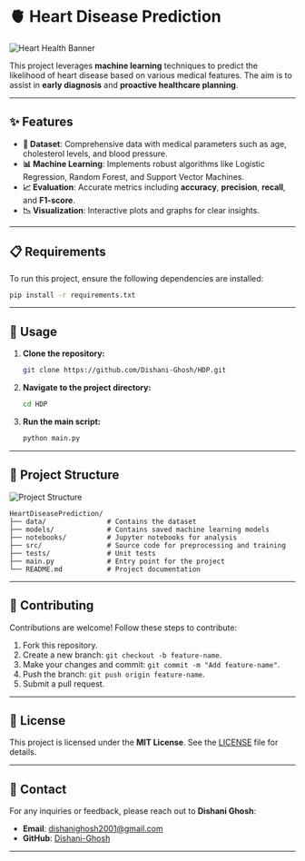 # 🫀 Heart Disease Prediction

![Heart Health Banner](https://via.placeholder.com/1000x300.png?text=Heart+Disease+Prediction+Project)

This project leverages **machine learning** techniques to predict the likelihood of heart disease based on various medical features. The aim is to assist in **early diagnosis** and **proactive healthcare planning**.

---

## ✨ Features

- **🔬 Dataset**: Comprehensive data with medical parameters such as age, cholesterol levels, and blood pressure.
- **📊 Machine Learning**: Implements robust algorithms like Logistic Regression, Random Forest, and Support Vector Machines.
- **📈 Evaluation**: Accurate metrics including **accuracy**, **precision**, **recall**, and **F1-score**.
- **📉 Visualization**: Interactive plots and graphs for clear insights.

---

## 📋 Requirements

To run this project, ensure the following dependencies are installed:

```bash
pip install -r requirements.txt
```

---

## 🚀 Usage

1. **Clone the repository:**
   ```bash
   git clone https://github.com/Dishani-Ghosh/HDP.git
   ```

2. **Navigate to the project directory:**
   ```bash
   cd HDP
   ```

3. **Run the main script:**
   ```bash
   python main.py
   ```

---

## 📂 Project Structure

![Project Structure](https://via.placeholder.com/600x400.png?text=Project+Structure)

```plaintext
HeartDiseasePrediction/
├── data/               # Contains the dataset
├── models/             # Contains saved machine learning models
├── notebooks/          # Jupyter notebooks for analysis
├── src/                # Source code for preprocessing and training
├── tests/              # Unit tests
├── main.py             # Entry point for the project
└── README.md           # Project documentation
```

---

## 🤝 Contributing

Contributions are welcome! Follow these steps to contribute:

1. Fork this repository.
2. Create a new branch: `git checkout -b feature-name`.
3. Make your changes and commit: `git commit -m "Add feature-name"`.
4. Push the branch: `git push origin feature-name`.
5. Submit a pull request.

---

## 📜 License

This project is licensed under the **MIT License**. See the [LICENSE](LICENSE) file for details.

---

## 📧 Contact

For any inquiries or feedback, please reach out to **Dishani Ghosh**:
- **Email**: [dishanighosh2001@gmail.com](mailto:dishanighosh2001@gmail.com)
- **GitHub**: [Dishani-Ghosh](https://github.com/Dishani-Ghosh)

---
